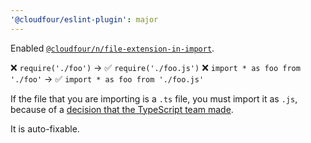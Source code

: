 ```yaml
---
'@cloudfour/eslint-plugin': major
---
```


Enabled [`@cloudfour/n/file-extension-in-import`](https://github.com/weiran-zsd/eslint-plugin-node/blob/HEAD/docs/rules/file-extension-in-import.md).

❌ `require('./foo')` → ✅ `require('./foo.js')`
❌ `import * as foo from './foo'` → ✅ `import * as foo from './foo.js'`

If the file that you are importing is a `.ts` file, you must import it as `.js`, because of a [decision that the TypeScript team made](https://github.com/microsoft/TypeScript/issues/16577#issuecomment-754941937).

It is auto-fixable.
